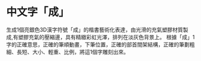 # 中文字「成」

生成1個亮銀色3D漢字符號「成」的楷書藝術化表達，由光滑的充氣塑膠材質製成,有塑膠充氣的壓縮邊，具有精緻彩虹光澤，排列在淡灰色背景上。
根據「成」1字的正確意思，正確的筆順動畫，下筆位置，正確的部首間架結構，正確的筆劃粗細、長短、大小、輕重、比例，將這1個字雕刻出來。